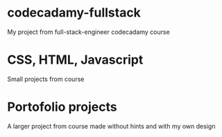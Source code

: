 # codecadamy-fullstack
My project from full-stack-engineer codecadamy course

# CSS, HTML, Javascript
Small projects from course 

# Portofolio projects
A larger project from course made without hints and with my own design
